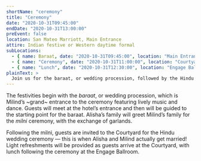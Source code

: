 ```yaml
---
shortName: "ceremony"
title: "Ceremony"
date: "2020-10-31T09:45:00"
endDate: "2020-10-31T13:00:00"
preEvent: false
location: San Mateo Marriott, Main Entrance
attire: Indian festive or Western daytime formal
subLocations:
  - { name: Baraat, date: "2020-10-31T09:45:00", location: "Main Entrance" }
  - { name: "Ceremony", date: "2020-10-31T11:00:00", location: "Courtyard" }
  - { name: "Lunch", date: "2020-10-31T12:30:00", location: "Engage Ballroom" }
plainText: >
  Join us for the baraat, or wedding procession, followed by the Hindu wedding ceremony and lunch.
---
```


The festivities begin with the _baraat_, or wedding procession, which is Milind’s ~grand~ entrance to the ceremony featuring lively music and dance. Guests will meet at the hotel’s entrance and then will be guided to the starting point for the baraat. Alisha’s family will greet Milind’s family for the _milni_ ceremony, with the exchange of garlands.

Following the milni, guests are invited to the Courtyard for the Hindu wedding ceremony &mdash; this is when Alisha and Milind actually get married! Light refreshments will be provided as guests arrive at the Courtyard, with lunch following the ceremony at the Engage Ballroom.
